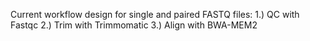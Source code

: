 Current workflow design for single and paired FASTQ files: 
  1.) QC with Fastqc
  2.) Trim with Trimmomatic
  3.) Align with BWA-MEM2
